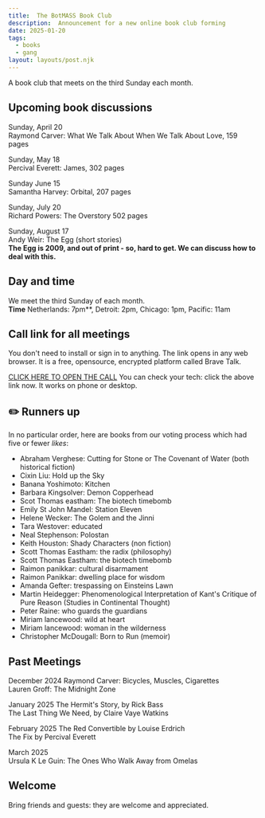 ```yaml
---
title:  The BotMASS Book Club     
description:  Announcement for a new online book club forming  
date: 2025-01-20
tags:
  - books
  - gang 
layout: layouts/post.njk
---
```

A book club that meets on the third Sunday each month.   
  
## Upcoming book discussions  
Sunday, April 20   
Raymond Carver: What We Talk About When We Talk About Love,  159 pages
  
Sunday, May 18  
Percival Everett: James, 302 pages 
  
Sunday June 15  
Samantha Harvey: Orbital, 207 pages  
  
Sunday, July 20  
Richard Powers: The Overstory    502 pages  
  
Sunday, August 17  
Andy Weir: The Egg (short stories)   
**The Egg is 2009, and out of print - so, hard to get.  We can discuss how to deal with this.**  
  
## Day and time   
We meet the third Sunday of each month.  
__Time__ Netherlands: 7pm**, Detroit: 2pm, Chicago: 1pm, Pacific: 11am
    

## Call link for all meetings #
You don't need to install or sign in to anything. The link opens in any web browser. It is a free, opensource, encrypted platform called Brave Talk.

[CLICK HERE TO OPEN THE CALL](https://pikl.us/nufgyh64)
You can check your tech: click the above link now. It works on phone or desktop.

  

## ✏️ Runners up
In no particular order, here are books from our voting process which had five or fewer *likes*: 
* Abraham Verghese: Cutting for Stone or The Covenant of Water (both historical fiction)
* Cixin Liu: Hold up the Sky
* Banana Yoshimoto: Kitchen
* Barbara Kingsolver: Demon Copperhead
* Scot Thomas eastham: The biotech timebomb
* Emily St John Mandel: Station Eleven
* Helene Wecker: The Golem and the Jinni
* Tara Westover: educated
* Neal Stephenson: Polostan
* Keith Houston: Shady Characters (non fiction)
* Scott Thomas Eastham: the radix (philosophy)
* Scott Thomas Eastham: the biotech timebomb
* Raimon panikkar: cultural disarmament
* Raimon Panikkar: dwelling place for wisdom
* Amanda Gefter: trespassing on Einsteins Lawn
* Martin Heidegger: Phenomenological Interpretation of Kant's Critique of Pure Reason (Studies in Continental Thought)
* Peter Raine: who guards the guardians
* Miriam lancewood: wild at heart
* Miriam lancewood: woman in the wilderness
* Christopher McDougall: Born to Run (memoir)
   

## Past Meetings
December 2024
Raymond Carver: Bicycles, Muscles, Cigarettes    
Lauren Groff: The Midnight Zone  
  
January 2025
The Hermit's Story, by Rick Bass  
The Last Thing We Need, by Claire Vaye Watkins  
  
February 2025
The Red Convertible by Louise Erdrich  
The Fix by Percival Everett  

March 2025    
Ursula K Le Guin: The Ones Who Walk Away from Omelas  



## Welcome    
Bring friends and guests: they are welcome and appreciated.  
  